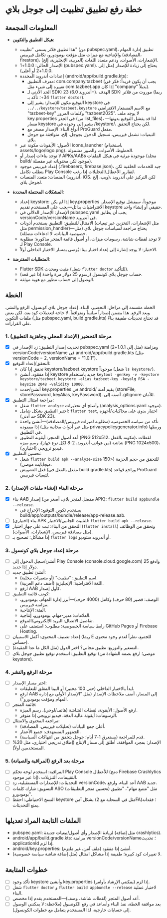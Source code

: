 # خطة رفع تطبيق تظبيت إلى جوجل بلاي

## المعلومات المجمعة

- **هيكل التطبيق والتكوين**:

  - هذا تطبيق فلاتر يسمى "تظبيت" (من pubspec.yaml)، تطبيق إدارة المهام والإنتاجية مع ميزات مثل مؤقت بومودورو، تكامل فيربيس (المصادقة، firestore)، الإشعارات، الأصوات، ودعم متعدد اللغات (العربية، الإنجليزية، إلخ).
  - الإصدار الحالي: 1.0.0+1 (pubspec.yaml). يحتاج إلى زيادة للإصدار (مثل إلى 1.0.0+2 أو أعلى).
  - إعدادات أندرويد المحددة (android/app/build.gradle.kts):
    - معرف التطبيق: com.company.tazbeet (يجب أن يكون فريداً؛ فكر في تغييره إلى شيء مثل com.tazbeet.app إذا كان "company" بديلاً).
    - الحد الأدنى لـ SDK: 23 (أندرويد 6.0+)، الهدف SDK: موروث من فلاتر (ربما 34+؛ تأكد بـ `flutter doctor`).
    - التوقيع مكون للإصدار: يشير إلى keystore في `../../keystore/tazbeet.keystore` مع الاسم المستعار الافتراضي "tazbeet-key" وكلمات المرور "tazbeet2025". لا يوجد ملف key.properties في الجذر (من list_files)، لذا قد يفشل التوقيع بدونها—مسار keystore يشير إلى وجوده في /keystore/، لكن يحتاج التحقق.
    - أنواع البناء: الإصدار مصغر مع ProGuard مفعل.
    - التبعيات: تشمل فيربيس، تسجيل الدخول بجوجل، إلخ، متوافقة مع جوجل بلاي.
  - الأصول: الأيقونات مكونة عبر icons_launcher (باستخدام assets/logo/logo.png)، الخطوط، الأصوات، والصور مشمولة.
  - لا توجد بناءات إصدار أو APKs/AABs موجودة مرئية في هيكل الملفات (مجلد build/ موجود لكن محتوياته غير مفصلة).
  - إعداد فيربيس موجود (.firebaserc, firebase.json)، جيد للخدمات الخلفية لكن يتطلب تكامل Play Console لتقارير الأعطال/التحليلات إذا رغب.
  - المنصات: متعدد المنصات (أندرويد، iOS، ويب، إلخ)، لكن التركيز على أندرويد لجوجل بلاي.

- **المشكلات المحتملة المحددة**:

  - إعداد keystore: إذا لم يكن key.properties موجوداً، سيفشل توقيع الإصدار. الافتراضيات بدائل—يجب على المستخدم تقديم keystore حقيقي أو إنشاء واحد.
  - الإصدار: الإصدار الدلالي في pubspec.yaml يجب أن يطابق versionCode/versionName في أندرويد.
  - الامتثال للتطبيق: التطبيق يستخدم أذونات (مثل الإشعارات، التخزين عبر تبعيات مثل permission_handler)—يحتاج مراجعة لسياسات جوجل بلاي (مثل خصوصية البيانات، لا ادعاءات مضللة).
  - لا توجد لقطات شاشة، رسومات ميزات، أو أصول قائمة المتجر مذكورة؛ مطلوبة لـ Play Console.
  - الاختبار: لا يوجد إشارة إلى إعداد اختبار بيتا؛ يُوصى بمسار الاختبار الداخلي أولاً.

- **المتطلبات المفترضة**:
  - Flutter SDK مثبت ومحدث (شغل `flutter doctor` للتأكيد).
  - حساب جوجل بلاي كونسول (رسوم 25 دولار مرة واحدة إذا غير مُعد).
  - الوصول إلى حساب مطور مع هوية موثقة.

## الخطة

الخطة مقسمة إلى مراحل: التحضير، البناء، إعداد جوجل بلاي كونسول، الرفع والنشر، وبعد الرفع. هذا يضمن إصداراً سلساً ومتوافقاً. لا حاجة لتعديلات كود بعد، لكن بعض ملفات التكوين (مثل pubspec.yaml, build.gradle.kts) قد تحتاج تحديثات طفيفة بناءً على القرارات.

### 1. مرحلة التحضير (الإعداد المحلي وجاهزية التطبيق)

- [x] تحديث إصدار التطبيق: زد الإصدار في pubspec.yaml (مثل إلى 1.0.1+2) ومزامنة versionCode/versionName في android/app/build.gradle.kts (مثل versionCode = 2, versionName = "1.0.1").
- [x] التحقق/إعداد التوقيع:
  - تحقق إذا كان keystore/tazbeet.keystore موجوداً (شغل `ls keystore/`).
  - إذا مفقود، أنشئ keystore جديد باستخدام `keytool -genkey -v -keystore keystore/tazbeet.keystore -alias tazbeet-key -keyalg RSA -keysize 2048 -validity 10000`.
  - أنشئ/حدث key.properties في android/ بقيم آمنة (storeFile, storePassword, keyAlias, keyPassword). أضفه إلى .gitignore للأمان.
- [x] مراجعة امتثال التطبيق:
  - شغل `flutter analyze` وأصلح أي تحذيرات (analysis_options.yaml موجود).
  - اختبر التطبيق بشكل شامل: `flutter test`, اختبار يدوي على محاكيات/أجهزة (حد أدنى SDK 23).
  - تأكد من سياسة الخصوصية (مطلوبة لميزات فيربيس/المصادقة)—أنشئ واحدة إذا مفقودة (مثل عبر أدوات مجانية مثل privacypolicygenerator.info) وربطها في التطبيق.
  - أعد أصول المتجر: أيقونة التطبيق (PNG 512x512، مكونة بالفعل)، لقطات شاشة (من هواتف أندرويد، 2-8 لكل نوع جهاز)، رسم ميزة (PNG 1024x500)، فيديو ترويجي (اختياري).
- [x] تحسين التطبيق:
  - شغل `flutter build apk --analyze-size` للتحقق من حجم الحزمة (<150 ميجابايت موصى).
  - فعل التشويش (مفعل بالفعل في build.gradle.kts) وراجع قواعد ProGuard لتبعيات فيربيس.

### 2. مرحلة البناء (إنشاء ملفات الإصدار)

- [x] بناء AAB إصدار (مفضل لمتجر بلاي، أصغر من APK): `flutter build appbundle --release`.
  - يستخدم تكوين التوقيع؛ الإخراج في build/app/outputs/bundle/release/app-release.aab.
- [ ] (اختياري) بناء APK للتثبيت الجانبي/الاختبار: `flutter build apk --release`.
- [x] التحقق من البناء: ثبت على جهاز اختبار (`flutter install`) وتحقق من الوظائف (مثل مصادقة فيربيس، الإشعارات، الأصوات).
- [ ] إذا مشاكل: تصحيح بـ `flutter logs` أو أندرويد ستوديو.

### 3. مرحلة إعداد جوجل بلاي كونسول

- [ ] أنشئ/سجل الدخول إلى Play Console (console.cloud.google.com) وادفع 25 دولار إذا جديد.
- [ ] أنشئ تطبيق جديد:
  - اسم التطبيق: "تظبيت" (أو متغيرات محلية).
  - اللغة الافتراضية: الإنجليزية (أضف دعم العربية).
  - ارفع AAB كأول إصدار.
- [ ] كونف قائمة التطبيق:
  - الوصف: قصير (80 حرف) وكامل (4000 حرف)—أبرز إدارة المهام، بومودورو، مزامنة فيربيس.
  - الفئة: الإنتاجية.
  - العلامات: مدير-مهام، بومودورو، إنتاجية.
  - تفاصيل الاتصال: البريد الإلكتروني/الموقع.
  - رابط سياسة الخصوصية: مطلوب؛ استضف على GitHub Pages أو Firebase Hosting.
- [ ] إعداد تصنيف المحتوى: أكمل الاستبيان (ربما E للجميع، نظراً لعدم وجود محتوى حساس).
- [ ] التسعير والتوزيع: تطبيق مجاني؟ اختر الدول (مثل الكل ما عدا المقيدة).
- [ ] توقيع التطبيق: استخدم توقيع تطبيق جوجل بلاي (موصى؛ ارفع بصمة الشهادة من keystore).

### 4. مرحلة الرفع والنشر

- [ ] اختر مسار الإصدار:
  - ابدأ بالاختبار الداخلي (حتى 100 مختبر) أو البيتا المغلق للتعليقات.
  - ارفع AAB إلى المسار، أضف ملاحظات الإصدار (مثل "الإصدار الأولي مع إدارة المهام ومؤقت بومودورو").
- [ ] قائمة المتجر:
  - ارفع الأصول: الأيقونة، لقطات الشاشة (هاتف/لوحي)، رسم الميزة.
  - الرسومات: أيقونة عالية الدقة، فيديو ترويجي إذا متوفر.
- [ ] مراجعة المحتوى والامتثال:
  - أعلن جمع البيانات (تحليلات فيربيس، المصادقة).
  - الجمهور المستهدف: جميع الأعمار.
  - قدم للمراجعة (يستغرق 1-7 أيام؛ جوجل يتحقق من انتهاكات السياسة).
- [ ] الإصدار: بمجرد الموافقة، أطلق إلى مسار الإنتاج (إطلاق تدريجي اختياري، مثل 20% المستخدمين أولاً).

### 5. مرحلة بعد الرفع (المراقبة والصيانة)

- [ ] المراقبة: استخدم لوحة تحكم Play Console للأعطال (دمج Firebase Crashlytics إذا غير موجود)، التقييمات، التنزيلات.
- [ ] التحديثات: للإصدارات المستقبلية، زد versionCode، أعد البناء، وارفع AAB جديد.
- [ ] التسويق: شارك كلمات ASO (تحسين متجر التطبيقات) مثل "متتبع مهام"، "تطبيق بومودورو".
- [ ] النسخ الاحتياطي: احفظ keystore بشكل آمن (مثل في السحابة مع 2FA)؛ فقدانه يمنع التحديثات.

## الملفات التابعة المراد تعديلها

- pubspec.yaml: لزيادة الإصدار وأي أصول/تبعيات جديدة (مثل إضافة crashlytics).
- android/app/build.gradle.kts: مزامنة versionCode/versionName؛ تحديث applicationId إذا لزم.
- android/key.properties: أنشئ إذا مفقود (ملف آمن، غير ملتزم).
- لا تغييرات كود كبيرة؛ طفيفة إذا مشاكل امتثال (مثل إضافة شاشة سياسة خصوصية).

## خطوات المتابعة

- [ ] تأكد وجود keystore وأنشئ key.properties إذا لزم (يمكنني الإرشاد بأوامر).
- [ ] شغل `flutter doctor` و `flutter build appbundle --release` لاختبار عملية البناء.
- [ ] أعد أصول المتجر (لقطات شاشة، وصف)—المستخدم يقدم إذا مخصص.
- [ ] بعد موافقة الخطة، نفذ البناء وأساعد في رفع الكونسول (ملاحظة: لا يمكنني الوصول إلى حسابات خارجية، لذا المستخدم يتعامل مع خطوات الكونسول).
